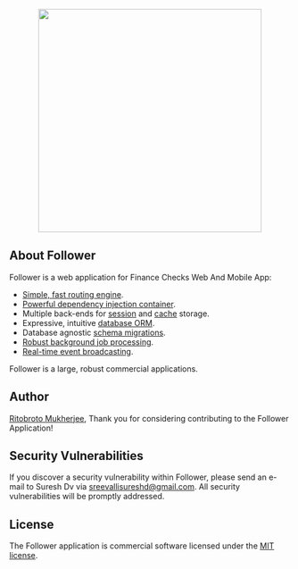 <p align="center"><a href="https://follower.identy.in" target="_blank"><img src="https://follower.identy.in/public/images/followers_big_logo.png" width="400"></a></p>


## About Follower

Follower is a web application for Finance Checks Web And Mobile App:

- [Simple, fast routing engine](https://laravel.com/docs/routing).
- [Powerful dependency injection container](https://laravel.com/docs/container).
- Multiple back-ends for [session](https://laravel.com/docs/session) and [cache](https://laravel.com/docs/cache) storage.
- Expressive, intuitive [database ORM](https://laravel.com/docs/eloquent).
- Database agnostic [schema migrations](https://laravel.com/docs/migrations).
- [Robust background job processing](https://laravel.com/docs/queues).
- [Real-time event broadcasting](https://laravel.com/docs/broadcasting).

Follower is a large, robust commercial applications.


## Author

[Ritobroto Mukherjee](https://in.linkedin.com/in/ritobroto-mukherjee-519148ba), Thank you for considering contributing to the Follower Application!

## Security Vulnerabilities

If you discover a security vulnerability within Follower, please send an e-mail to Suresh Dv via [sreevallisureshd@gmail.com](mailto:sreevallisureshd@gmail.com). All security vulnerabilities will be promptly addressed.

## License

The Follower application is commercial software licensed under the [MIT license](https://opensource.org/licenses/MIT).
